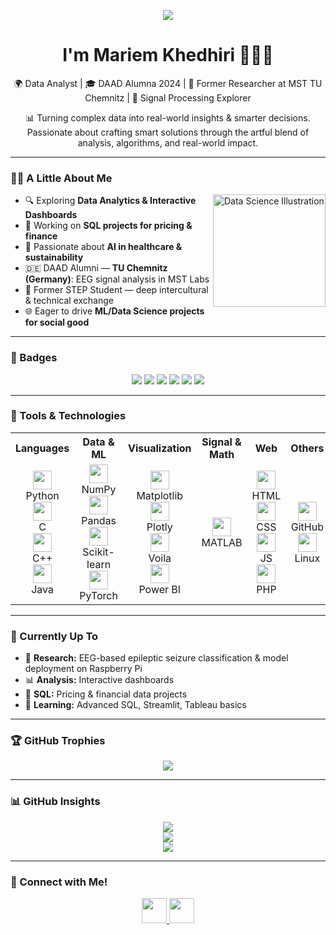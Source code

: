 <p align="center">
  <img src="https://readme-typing-svg.demolab.com/?lines=Hello,+Fellow+Explorer!&center=true&size=30&color=58A6FF">
</p>

<h1 align="center">I'm Mariem Khedhiri 👩🏻‍💻</h1>

<p align="center">
  🌍 Data Analyst | 🎓 DAAD Alumna 2024 | 🔬 Former Researcher at MST TU Chemnitz | 🧠 Signal Processing Explorer
</p>

<p align="center">
  📊 Turning complex data into real-world insights & smarter decisions. <br>
  Passionate about crafting smart solutions through the artful blend of analysis, algorithms, and real-world impact.
</p>

---

### 👩‍💻 A Little About Me 

<img align="right" src="https://github.com/7oSkaaa/7oSkaaa/blob/main/Images/Right_Side.gif?raw=true" width="180px" alt="Data Science Illustration"/>

- 🔍 Exploring **Data Analytics & Interactive Dashboards**
- 💸 Working on **SQL projects for pricing & finance**
- 🧠 Passionate about **AI in healthcare & sustainability**
- 🇩🇪 DAAD Alumni — **TU Chemnitz (Germany)**: EEG signal analysis in MST Labs
- 🤝 Former STEP Student — deep intercultural & technical exchange
- 🌐 Eager to drive **ML/Data Science projects for social good**

---

### 🧩 Badges

<p align="center">
  <img src="https://img.shields.io/badge/Data%20Science-%231572B6.svg?&style=flat&logo=databricks&logoColor=white"/>
  <img src="https://img.shields.io/badge/Machine%20Learning-%23F7931E.svg?&style=flat&logo=scikit-learn&logoColor=white"/>
  <img src="https://img.shields.io/badge/Python-%2314354C.svg?&style=flat&logo=python&logoColor=white"/>
  <img src="https://img.shields.io/badge/SQL-%2300f.svg?&style=flat&logo=mysql&logoColor=white"/>
  <img src="https://img.shields.io/badge/Tableau-%23E97627.svg?style=flat&logo=tableau&logoColor=white"/>
  <img src="https://img.shields.io/badge/Power%20BI-F2C811?style=flat&logo=powerbi&logoColor=black"/>
</p>

---

### 🚀 Tools & Technologies

<table align="center">
  <tr>
    <th>Languages</th>
    <th>Data & ML</th>
    <th>Visualization</th>
    <th>Signal & Math</th>
    <th>Web</th>
    <th>Others</th>
  </tr>
  <tr>
    <td align="center">
      <img src="https://cdn.jsdelivr.net/gh/devicons/devicon/icons/python/python-original.svg" width="30" /><br>Python<br>
      <img src="https://cdn.jsdelivr.net/gh/devicons/devicon/icons/c/c-original.svg" width="30" /><br>C<br>
      <img src="https://cdn.jsdelivr.net/gh/devicons/devicon/icons/cplusplus/cplusplus-original.svg" width="30" /><br>C++<br>
      <img src="https://cdn.jsdelivr.net/gh/devicons/devicon/icons/java/java-original.svg" width="30" /><br>Java
    </td>
    <td align="center">
      <img src="https://cdn.jsdelivr.net/gh/devicons/devicon/icons/numpy/numpy-original.svg" width="30" /><br>NumPy<br>
      <img src="https://cdn.jsdelivr.net/gh/devicons/devicon/icons/pandas/pandas-original.svg" width="30" /><br>Pandas<br>
      <img src="https://upload.wikimedia.org/wikipedia/commons/0/05/Scikit_learn_logo_small.svg" width="30" /><br>Scikit-learn<br>
      <img src="https://www.vectorlogo.zone/logos/pytorch/pytorch-icon.svg" width="30" /><br>PyTorch
    </td>
    <td align="center">
      <img src="https://matplotlib.org/_static/logo2_compressed.svg" width="30" /><br>Matplotlib<br>
      <img src="https://upload.wikimedia.org/wikipedia/commons/8/8a/Plotly-logo.png" width="30" /><br>Plotly<br>
      <img src="https://voila.readthedocs.io/en/stable/_static/voila-logo.svg" width="30" /><br>Voila<br>
      <img src="https://www.vectorlogo.zone/logos/microsoft_powerbi/microsoft_powerbi-icon.svg" width="30" /><br>Power BI
    </td>
    <td align="center">
      <img src="https://cdn.worldvectorlogo.com/logos/matlab.svg" width="30" /><br>MATLAB
    </td>
    <td align="center">
      <img src="https://cdn.jsdelivr.net/gh/devicons/devicon/icons/html5/html5-original.svg" width="30" /><br>HTML<br>
      <img src="https://cdn.jsdelivr.net/gh/devicons/devicon/icons/css3/css3-original.svg" width="30" /><br>CSS<br>
      <img src="https://cdn.jsdelivr.net/gh/devicons/devicon/icons/javascript/javascript-original.svg" width="30" /><br>JS<br>
      <img src="https://cdn.jsdelivr.net/gh/devicons/devicon/icons/php/php-original.svg" width="30" /><br>PHP
    </td>
    <td align="center">
      <img src="https://cdn.jsdelivr.net/gh/devicons/devicon/icons/github/github-original.svg" width="30" /><br>GitHub<br>
      <img src="https://cdn.jsdelivr.net/gh/devicons/devicon/icons/linux/linux-original.svg" width="30" /><br>Linux
    </td>
  </tr>
</table>

---

### 📌 Currently Up To

- 🧪 **Research:** EEG-based epileptic seizure classification & model deployment on Raspberry Pi  
- 📊 **Analysis:** Interactive dashboards  
- 💸 **SQL:** Pricing & financial data projects  
- 🌱 **Learning:** Advanced SQL, Streamlit, Tableau basics  

---

### 🏆 GitHub Trophies

<p align="center">
  <img src="https://github-profile-trophy.vercel.app/?username=mariam-khediri&theme=onedark&title=MultiLanguage,Stars,Commits,Repositories&margin-w=10&row=1&column=4"/>
</p>

---

### 📊 GitHub Insights

<p align="center">
  <img src="https://github-readme-stats.vercel.app/api?username=mariam-khediri&show_icons=true&theme=react&hide_border=true&border_color=61dafb&custom_title=My+GitHub+Stats"/>
  <br/>
  <img src="https://github-readme-streak-stats.herokuapp.com/?user=mariam-khediri&theme=react&hide_border=true"/>
  <br/>
  <img src="https://github-readme-stats.vercel.app/api/top-langs?username=mariam-khediri&layout=compact&theme=react&hide_border=true"/>
</p>

---

### 💬 Connect with Me!

<p align="center">
  <a href="https://www.linkedin.com/in/mariem-khediri/" target="_blank">
    <img src="https://img.icons8.com/color/48/linkedin.png" width="40"/>
  </a>
  <a href="mailto:mariamkhediri1@gmail.com" target="_blank">
    <img src="https://img.icons8.com/color/48/gmail-new.png" width="40"/>
  </a>
</p>
